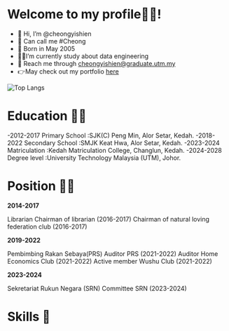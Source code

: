 # Welcome to my profile🙈🙈!
- 👋 Hi, I’m @cheongyishien
- 🐣 Can call me #Cheong
- 📅 Born in May 2005
- 👨‍🎓I’m currently study about data engineering
- 📩 Reach me through cheongyishien@graduate.utm.my
- 👉May check out my portfolio [here](https://cheongyishien.github.io/)

![Top Langs](https://github-readme-stats.vercel.app/api/top-langs/?username=cheongyishien&layout=compact)
<!---


cheongyishien/cheongyishien is a ✨ special ✨ repository because its `README.md` (this file) appears on your GitHub profile.
You can click the Preview link to take a look at your changes.
--->



# Education 👨‍🎓

-2012-2017    Primary School        :SJK(C) Peng Min, Alor Setar, Kedah.
-2018-2022    Secondary School      :SMJK Keat Hwa, Alor Setar, Kedah.
-2023-2024    Matriculation         :Kedah Matriculation College, Changlun, Kedah.
-2024-2028    Degree level          :University Technology Malaysia (UTM), Johor.



# Position 👨‍⚖️
 **2014-2017**
 
 Librarian
 Chairman of librarian (2016-2017)
 Chairman of natural loving federation club (2016-2017)

**2019-2022**

Pembimbing Rakan Sebaya(PRS)
Auditor PRS (2021-2022)
Auditor Home Economics Club (2021-2022)
Active member Wushu Club (2021-2022)

**2023-2024**

Sekretariat Rukun Negara (SRN)
Committee SRN (2023-2024)



# Skills 💪

